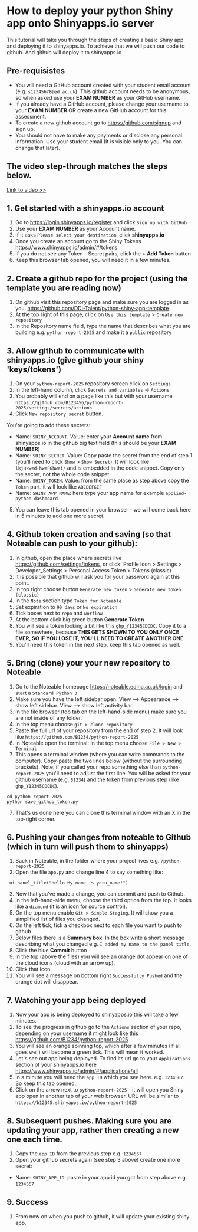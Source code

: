 # How to deploy your python Shiny app onto Shinyapps.io server

This tutorial will take you through the steps of creating a basic Shiny app and deploying it to shinyapps.io. To achieve that we will push our code to github. And github will deploy it to shinyapps.io

## Pre-requisistes

- You will need a GitHub account created with your student email account (e.g. `s12345678@ed.ac.uk`). This github account needs to be anonymous, so when asked use your **EXAM NUMBER** as your GitHub username.
- If you already have a GitHub account, please change your username to your **EXAM NUMBER** OR create a new GitHub account for this assessment.
- To create a new github account go to <https://github.com/signup> and sign up.
- You should not have to make any payments or disclose any personal information. Use your student email (It is visible only to you. You can change that later).

## The video step-through matches the steps below.

[Link to video >>](https://media.ed.ac.uk/media/Deploying+to+Python+Shiny+Dashboard+from+Noteable+using+Github+Actions/1_r9xv70j5)

## 1. Get started with a shinyapps.io account

1.  Go to <https://login.shinyapps.io/register> and click `Sign up with GitHub`
2.  Use your **EXAM NUMBER** as your Account name.
3.  If it asks `Please select your destination`, click **shinyapps.io**
4.  Once you create an account go to the Shiny Tokens <https://www.shinyapps.io/admin/#/tokens>.
5.  If you do not see any Token - Secret pairs, click the **+ Add Token** button
6.  Keep this browser tab opened, you will need it in a few minutes.

## 2. Create a github repo for the project (using the template you are reading now)

1.  On github visit this repository page and make sure you are logged in as you. <https://github.com/DDI-Talent/python-shiny-app-template>
2.  At the top right of this page, click on `Use this template` \> `Create new repository`
3.  In the Repository name field, type the name that describes what you are building e.g. `python-report-2025` and make it a `public` repository

## 3. Allow github to communicate with shinyapps.io (give github your shiny 'keys/tokens')

1.  On your `python-report-2025` repository screen click on `Settings`
2.  In the left-hand column, click `Secrets and variables` -\> `Actions`
3.  You probably will end on a page like this but with your username `https://github.com/B123456/python-report-2025/settings/secrets/actions`
4.  Click `New repository secret` button.

You're going to add these secrets:

-   Name: `SHINY_ACCOUNT`. Value: enter your **Account name** from shinyapps.io in the github big text field (this should be your **EXAM NUMBER**)
-   Name: `SHINY_SECRET`. Value: Copy paste the secret from the end of step 1 (you'll need to click `Show` \> `Show Secret`). It will look like `lkjHkwed+hweFGhwei/` and is embedded in the code snippet. Copy only the secret, not the whole code snippet.
-   Name: `SHINY_TOKEN`. Value: from the same place as step above copy the `Token` part. it will look like `ABCDEFGEF`
-   Name: `SHINY_APP_NAME`: here type your app name for example `applied-python-dashboard`

5.  You can leave this tab opened in your browser - we will come back here in 5 minutes to add one more secret.

## 4. Github token creation and saving (so that Noteable can push to your github):

1.  In github, open the place where secrets live <https://github.com/settings/tokens>, or click: Profile Icon \> Settings \> Developer_Settings \> Personal Access Token \> Tokens (classic)
2.  It is possible that github will ask you for your password again at this point.
3.  In top right choose button `Generate new token` \> `Generate new token (classic)`
4.  In the `Note` section type `Token for Noteable`
5.  Set expiration to `90 days` or `No expiration`
6.  Tick boxes next to `repo` and `worflow`
7.  At the bottom click big green button **Generate Token**
8.  You will see a token looking a bit like this `ghp_Y12345CDCDC`. Copy it to a file somewhere, because **THIS GETS SHOWN TO YOU ONLY ONCE EVER, SO IF YOU LOSE IT, YOU'LL NEED TO CREATE ANOTHER ONE**
9.  You'll need this token in the next step, keep this tab opened as well.

## 5. Bring (clone) your your new repository to Noteable

1.  Go to the Noteable homepage <https://noteable.edina.ac.uk/login> and start a `Standard Python 3`
2.  Make sure you have the left sidebar open. View --> Appearance --> show left sidebar. View --> show left activity bar.
3.  In the file browser (top tab on the left-hand-side menu) make sure you are not inside of any folder.
4.  In the top menu choose `git > clone repository`
5.  Paste the full url of your repository from the end of step 2. It will look like `https://github.com/B1234/python-report-2025`
6.  In Noteable open the terminal: In the top menu choose `File > New > Terminal`
7.  This opens a terminal window (where you can write commands to the computer). Copy-paste the two lines below (without the surrounding brackets). Note: if you called your repo something else than `python-report-2025` you'll need to adjust the first line. You will be asked for your github username (e.g. `B1234`) and the token from previous step (like `ghp_Y12345CDCDC`).

```         
cd python-report-2025
python save_github_token.py
```

7.  That's us done here you can clone this terminal window with an X in the top-right corner.

## 6. Pushing your changes from noteable to Github (which in turn will push them to shinyapps)

1.  Back in Noteable, in the folder where your project lives e.g. `/python-report-2025`
2.  Open the file `app.py` and change line 4 to say something like:

```         
 ui.panel_title("Hello My name is yoru_name!")
```

3.  Now that you've made a change, you can commit and push to Github.
4.  In the left-hand-side menu, choose the third option from the top. It looks like a `diamond` (it is an icon for source control).
5.  On the top menu enable `Git > Simple Staging`. It will show you a simplified list of files you changed.
6.  On the left tick, tick a checkbox next to each file you want to push to github
7.  Below files there is a **Summary box**. In the box write a short message describing what you changed e.g. `I added my name to the panel title`.
8.  Click the blue **Commit** button
9.  In the top (above the files) you will see an orange dot appear on one of the cloud icons (cloud with an arrow up).
10. Click that Icon.
11. You will see a message on bottom right `Successfully Pushed` and the orange dot will disappear.

## 7. Watching your app being deployed

1.  Now your app is being deployed to shinyapps.io this will take a few minutes.
2.  To see the progress in github go to the `Actions` section of your repo, depending on your username it might look like this <https://github.com/B1234/python-report-2025>
3.  You will see an orange spinning top, which after a few minutes (if all goes well) will become a green tick. This will mean it worked.
4.  Let's see out app being deployed. To find its url go to your `Applications` section of your shinyapps.io here <https://www.shinyapps.io/admin/#/applications/all>
5.  In a minute you will need the `app ID` which you see here. e.g. `1234567`. So keep this tab opened.
6.  Click on the arrow next to `python-report-2025` - it will open you Shiny app open in another tab of your web browser. URL will be similar to `https://b12345.shinyapps.io/python-report-2025`

## 8. Subsequent pushes. Making sure you are updating your app, rather then creating a new one each time.

1.  Copy the `app ID` from the previous step e.g. `1234567`
2.  Open your github secrets again (see step 3 above) create one more secret:

-   Name: `SHINY_APP_ID`: paste in your app id you got from step above e.g. `1234567`

## 9. Success

1.  From now on when you push to github, it will update your existing shiny app.
